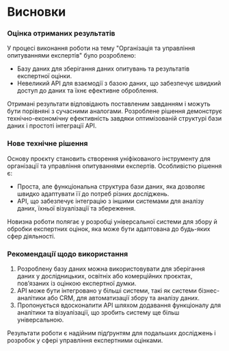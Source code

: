 # Висновки

### Оцінка отриманих результатів

У процесі виконання роботи на тему "Організація та управління опитуваннями експертів" було розроблено:

- Базу даних для зберігання даних опитувань та результатів експертної оцінки.
- Невеликий API для взаємодії з базою даних, що забезпечує швидкий доступ до даних та їхнє ефективне оброблення.

Отримані результати відповідають поставленим завданням і можуть бути порівняні з сучасними аналогами. Розроблене рішення демонструє технічно-економічну ефективність завдяки оптимізованій структурі бази даних і простоті інтеграції API.

### Нове технічне рішення

Основу проєкту становить створення уніфікованого інструменту для організації та управління опитуваннями експертів. Особливістю рішення є:

- Проста, але функціональна структура бази даних, яка дозволяє швидко адаптувати її до потреб різних досліджень.
- API, що забезпечує інтеграцію з іншими системами для аналізу даних, їхньої візуалізації та збереження.

Новизна роботи полягає у розробці універсальної системи для збору й обробки експертних оцінок, яка може бути адаптована до будь-яких сфер діяльності.

### Рекомендації щодо використання

1. Розроблену базу даних можна використовувати для зберігання даних у дослідницьких, освітніх або комерційних проєктах, пов’язаних із оцінкою експертної думки.
2. API може бути інтегровано у більші системи, такі як системи бізнес-аналітики або CRM, для автоматизації збору та аналізу даних.
3. Пропонується вдосконалити API шляхом додавання функціоналу для аналітики та візуалізації, що зробить систему ще більш універсальною.

Результати роботи є надійним підґрунтям для подальших досліджень і розробок у сфері управління експертними оцінками.
